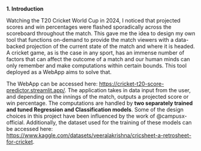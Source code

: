 **1. Introduction**

Watching the T20 Cricket World Cup in 2024, I noticed that projected scores and win percentages were flashed sporadically across the scoreboard throughout the match. This gave me the idea to design my own tool that functions on-demand to provide the match viewers with a data-backed projection of the current state of the match and where it is headed. A cricket game, as is the case in any sport, has an immense number of factors that can affect the outcome of a match and our human minds can only remember and make computations within certain bounds. This tool deployed as a WebApp aims to solve that.

The WebApp can be accessed here: https://cricket-t20-score-predictor.streamlit.app/. The application takes in data input from the user, and depending on the innings of the match, outputs a projected score or win percentage. The computations are handled by **two separately trained and tuned Regression and Classification models**. Some of the design choices in this project have been influenced by the work of @campusx-official. Additionally, the dataset used for the training of these models can be accessed here: https://www.kaggle.com/datasets/veeralakrishna/cricsheet-a-retrosheet-for-cricket. 
